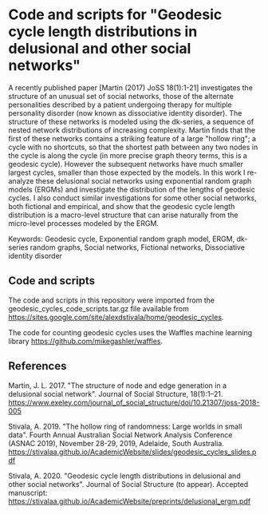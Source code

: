 # Code and scripts for "Geodesic cycle length distributions in delusional and other social networks"

A recently published paper [Martin (2017) JoSS 18(1):1-21] investigates the structure of an unusual set of social networks, those of the alternate personalities described by a patient undergoing therapy for multiple personality disorder (now known as dissociative identity disorder). The structure of these networks is modeled using the dk-series, a sequence of nested network distributions of increasing complexity. Martin finds that the first of these networks contains a striking feature of a large "hollow ring"; a cycle with no shortcuts, so that the shortest path between any two nodes in the cycle is along the cycle (in more precise graph theory terms, this is a geodesic cycle). However the subsequent networks have much smaller largest cycles, smaller than those expected by the models. In this work I re-analyze these delusional social networks using exponential random graph models (ERGMs) and investigate the distribution of the lengths of geodesic cycles. I also conduct similar investigations for some other social networks, both fictional and empirical, and show that the geodesic cycle length distribution is a macro-level structure that can arise naturally from the micro-level processes modeled by the ERGM.

Keywords: Geodesic cycle, Exponential random graph model, ERGM, dk-series random graphs, Social networks, Fictional networks, Dissociative identity disorder

## Code and scripts

The code and scripts in this repository were imported from the geodesic_cycles_code_scripts.tar.gz file available from https://sites.google.com/site/alexdstivala/home/geodesic_cycles.

The code for counting geodesic cycles uses the Waffles machine learning library https://github.com/mikegashler/waffles.

## References

Martin, J. L. 2017. "The structure of node and edge generation in a delusional social network". Journal of Social Structure, 18(1):1–21. https://www.exeley.com/journal_of_social_structure/doi/10.21307/joss-2018-005

Stivala, A. 2019. "The hollow ring of randomness: Large worlds in small data". Fourth Annual Australian Social Network Analysis Conference (ASNAC 2019), November 28-29, 2019, Adelaide, South Australia. https://stivalaa.github.io/AcademicWebsite/slides/geodesic_cycles_slides.pdf

Stivala, A. 2020.  "Geodesic cycle length distributions in delusional and other social networks". Journal of Social Structure (to appear). Accepted manuscript: https://stivalaa.github.io/AcademicWebsite/preprints/delusional_ergm.pdf
